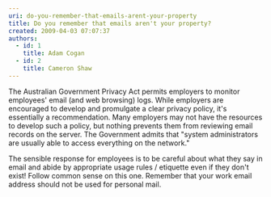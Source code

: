 ```yaml
---
uri: do-you-remember-that-emails-arent-your-property
title: Do you remember that emails aren't your property?
created: 2009-04-03 07:07:37
authors:
  - id: 1
    title: Adam Cogan
  - id: 2
    title: Cameron Shaw
---
```





<span class='intro'> 
  <p>The Australian Government Privacy Act permits employers to monitor employees' email (and web browsing) logs. While employers are encouraged to develop and promulgate a clear privacy policy, it's essentially a recommendation. Many employers may not have the resources to develop such a policy, but nothing prevents them from reviewing email records on the server. The Government admits that &quot;system administrators are usually able to access everything on the network.&quot; </p>
 </span>


  <p>The sensible response for employees is to be careful about what they say in email and abide by appropriate usage rules / etiquette even if they don't exist! Follow common sense on this one. Remember that your work email address should not be used for personal mail.</p>



